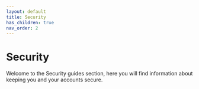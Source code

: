 ```yaml
---
layout: default
title: Security
has_children: true
nav_order: 2
---
```


# Security
Welcome to the Security guides section, here you will find information about keeping you and your accounts secure.
